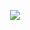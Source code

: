 <p align="center">
  <img src="https://www.google.com/url?sa=i&url=https%3A%2F%2Fknowyourmeme.com%2Feditorials%2Fguides%2Fwhat-does-hello-there-mean-everything-you-need-to-know-about-obi-wan-kenobis-iconic-meme&psig=AOvVaw3vJb8OHrMFEHswotI4OGxU&ust=1682254400193000&source=images&cd=vfe&ved=0CBEQjRxqFwoTCNC1jJbEvf4CFQAAAAAdAAAAABAD">
</p>


<!--
**GianlucaCarlini/GianlucaCarlini** is a ✨ _special_ ✨ repository because its `README.md` (this file) appears on your GitHub profile.

Here are some ideas to get you started:

- 🔭 I’m currently working on ...
- 🌱 I’m currently learning ...
- 👯 I’m looking to collaborate on ...
- 🤔 I’m looking for help with ...
- 💬 Ask me about ...
- 📫 How to reach me: ...
- 😄 Pronouns: ...
- ⚡ Fun fact: ...
-->
